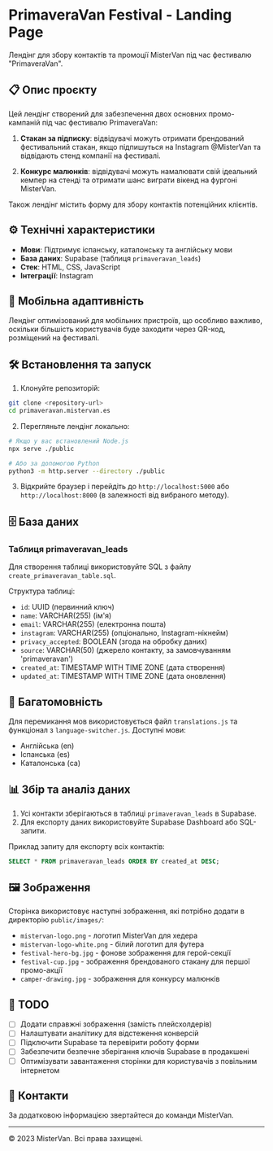# PrimaveraVan Festival - Landing Page

Лендінг для збору контактів та промоції MisterVan під час фестивалю "PrimaveraVan". 

## 📋 Опис проєкту

Цей лендінг створений для забезпечення двох основних промо-кампаній під час фестивалю PrimaveraVan:

1. **Стакан за підписку**: відвідувачі можуть отримати брендований фестивальний стакан, якщо підпишуться на Instagram @MisterVan та відвідають стенд компанії на фестивалі.

2. **Конкурс малюнків**: відвідувачі можуть намалювати свій ідеальний кемпер на стенді та отримати шанс виграти вікенд на фургоні MisterVan.

Також лендінг містить форму для збору контактів потенційних клієнтів.

## ⚙️ Технічні характеристики

- **Мови**: Підтримує іспанську, каталонську та англійську мови
- **База даних**: Supabase (таблиця `primaveravan_leads`)
- **Стек**: HTML, CSS, JavaScript
- **Інтеграції**: Instagram

## 📱 Мобільна адаптивність

Лендінг оптимізований для мобільних пристроїв, що особливо важливо, оскільки більшість користувачів буде заходити через QR-код, розміщений на фестивалі.

## 🛠 Встановлення та запуск

1. Клонуйте репозиторій:
```bash
git clone <repository-url>
cd primaveravan.mistervan.es
```

2. Перегляньте лендінг локально:
```bash
# Якщо у вас встановлений Node.js
npx serve ./public

# Або за допомогою Python
python3 -m http.server --directory ./public
```

3. Відкрийте браузер і перейдіть до `http://localhost:5000` або `http://localhost:8000` (в залежності від вибраного методу).

## 🗄️ База даних

### Таблиця primaveravan_leads

Для створення таблиці використовуйте SQL з файлу `create_primaveravan_table.sql`.

Структура таблиці:
- `id`: UUID (первинний ключ)
- `name`: VARCHAR(255) (ім'я)
- `email`: VARCHAR(255) (електронна пошта)
- `instagram`: VARCHAR(255) (опціонально, Instagram-нікнейм)
- `privacy_accepted`: BOOLEAN (згода на обробку даних)
- `source`: VARCHAR(50) (джерело контакту, за замовчуванням 'primaveravan')
- `created_at`: TIMESTAMP WITH TIME ZONE (дата створення)
- `updated_at`: TIMESTAMP WITH TIME ZONE (дата оновлення)

## 🔄 Багатомовність

Для перемикання мов використовується файл `translations.js` та функціонал з `language-switcher.js`. Доступні мови:

- Англійська (en)
- Іспанська (es)
- Каталонська (ca)

## 📊 Збір та аналіз даних

1. Усі контакти зберігаються в таблиці `primaveravan_leads` в Supabase.
2. Для експорту даних використовуйте Supabase Dashboard або SQL-запити.

Приклад запиту для експорту всіх контактів:
```sql
SELECT * FROM primaveravan_leads ORDER BY created_at DESC;
```

## 🖼️ Зображення

Сторінка використовує наступні зображення, які потрібно додати в директорію `public/images/`:

- `mistervan-logo.png` - логотип MisterVan для хедера
- `mistervan-logo-white.png` - білий логотип для футера
- `festival-hero-bg.jpg` - фонове зображення для герой-секції
- `festival-cup.jpg` - зображення брендованого стакану для першої промо-акції
- `camper-drawing.jpg` - зображення для конкурсу малюнків

## 📝 TODO

- [ ] Додати справжні зображення (замість плейсхолдерів)
- [ ] Налаштувати аналітику для відстеження конверсій
- [ ] Підключити Supabase та перевірити роботу форми
- [ ] Забезпечити безпечне зберігання ключів Supabase в продакшені
- [ ] Оптимізувати завантаження сторінки для користувачів з повільним інтернетом

## 👤 Контакти

За додатковою інформацією звертайтеся до команди MisterVan.

---

© 2023 MisterVan. Всі права захищені. 